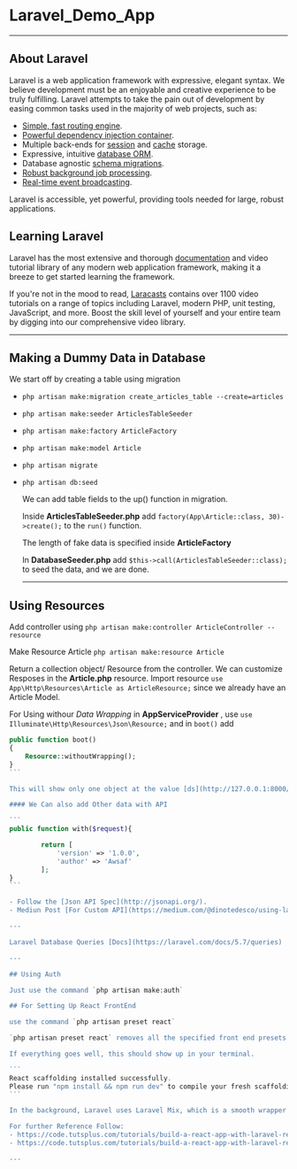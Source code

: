 # Laravel_Demo_App

---

## About Laravel

Laravel is a web application framework with expressive, elegant syntax. We believe development must be an enjoyable and creative experience to be truly fulfilling. Laravel attempts to take the pain out of development by easing common tasks used in the majority of web projects, such as:

- [Simple, fast routing engine](https://laravel.com/docs/routing).
- [Powerful dependency injection container](https://laravel.com/docs/container).
- Multiple back-ends for [session](https://laravel.com/docs/session) and [cache](https://laravel.com/docs/cache) storage.
- Expressive, intuitive [database ORM](https://laravel.com/docs/eloquent).
- Database agnostic [schema migrations](https://laravel.com/docs/migrations).
- [Robust background job processing](https://laravel.com/docs/queues).
- [Real-time event broadcasting](https://laravel.com/docs/broadcasting).

Laravel is accessible, yet powerful, providing tools needed for large, robust applications.

## Learning Laravel

Laravel has the most extensive and thorough [documentation](https://laravel.com/docs) and video tutorial library of any modern web application framework, making it a breeze to get started learning the framework.

If you're not in the mood to read, [Laracasts](https://laracasts.com) contains over 1100 video tutorials on a range of topics including Laravel, modern PHP, unit testing, JavaScript, and more. Boost the skill level of yourself and your entire team by digging into our comprehensive video library.

---

## Making a Dummy Data in Database

We start off by creating a table using migration

- `php artisan make:migration create_articles_table --create=articles`
- `php artisan make:seeder ArticlesTableSeeder`
- `php artisan make:factory ArticleFactory`
- `php artisan make:model Article`
- `php artisan migrate`
- `php artisan db:seed`
  
  We can add table fields to the up() function in migration.

  Inside **ArticlesTableSeeder.php** add `factory(App\Article::class, 30)->create();` to the `run()` function.

  The length of fake data is specified inside **ArticleFactory**

  In **DatabaseSeeder.php** add `$this->call(ArticlesTableSeeder::class);` to seed the data, and we are done.

  ---

## Using Resources

Add controller using `php artisan make:controller ArticleController --resource`

Make Resource Article `php artisan make:resource Article`

Return a collection object/ Resource from the controller. We can customize Resposes in the **Article.php** resource. Import resource `use App\Http\Resources\Article as ArticleResource;` since we already have an Article Model.

For Using withour *Data Wrapping* in **AppServiceProvider** ,  use `use Illuminate\Http\Resources\Json\Resource;` and in `boot()` add

````php
public function boot()
{
    Resource::withoutWrapping();
}
```

This will show only one object at the value [ds](http://127.0.0.1:8000/api/articles/3)

#### We Can also add Other data with API

```
public function with($request){

        return [
            'version' => '1.0.0',
            'author' => 'Awsaf'
        ];
}
```

- Follow the [Json API Spec](http://jsonapi.org/).
- Mediun Post [For Custom API](https://medium.com/@dinotedesco/using-laravel-5-5-resources-to-create-your-own-json-api-formatted-api-2c6af5e4d0e8).

---

Laravel Database Queries [Docs](https://laravel.com/docs/5.7/queries)

---

## Using Auth

Just use the command `php artisan make:auth`

## For Setting Up React FrontEnd

use the command `php artisan preset react`

`php artisan preset react` removes all the specified front end presets

If everything goes well, this should show up in your terminal.

```
React scaffolding installed successfully.
Please run "npm install && npm run dev" to compile your fresh scaffolding.
```

In the background, Laravel uses Laravel Mix, which is a smooth wrapper for webpack. Webpack, as you might already know, is a module bundler. It resolves all the module dependencies and generates the necessary static assets for JavaScript and CSS. React requires a module bundler to work, and webpack perfectly fits into that role. So Laravel Mix is the layer that sits on top of webpack and makes it easier to use webpack in Laravel.  

For further Reference Follow:
- https://code.tutsplus.com/tutorials/build-a-react-app-with-laravel-restful-backend-part-1-laravel-5-api--cms-29442
- https://code.tutsplus.com/tutorials/build-a-react-app-with-laravel-restful-backend-part-1-laravel-5-api--cms-29442

---

